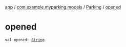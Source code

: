 [app](../../index.md) / [com.example.myparking.models](../index.md) / [Parking](index.md) / [opened](./opened.md)

# opened

`val opened: `[`String`](https://kotlinlang.org/api/latest/jvm/stdlib/kotlin/-string/index.html)